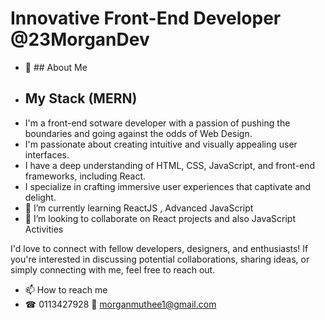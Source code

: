 # Innovative Front-End Developer @23MorganDev
- 👀 ## About Me
- ## My Stack (MERN)
- I'm a front-end sotware developer with a passion of pushing the boundaries and going against the odds of Web Design.
- I'm passionate about creating intuitive and visually appealing user interfaces.
- I have a deep understanding of HTML, CSS, JavaScript, and front-end frameworks, including React.
-  I specialize in crafting immersive user experiences that captivate and delight.
- 🌱 I’m currently learning ReactJS , Advanced JavaScript
- 💞️ I’m looking to collaborate on React projects and also JavaScript Activities

I'd love to connect with fellow developers, designers, and enthusiasts! If you're interested in discussing potential collaborations, sharing ideas, or simply connecting with me,
feel free to reach out.
- 📫 How to reach me 
- 
     ☎ 0113427928
     📧 morganmuthee1@gmail.com

